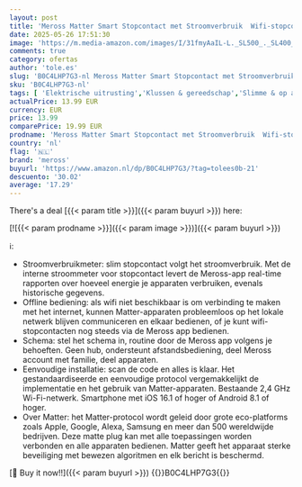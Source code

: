 ```yaml
---
layout: post
title: 'Meross Matter Smart Stopcontact met Stroomverbruik  Wifi-stopcontacten met Stroommeter  Werkt met Spraakbediening  Afstandsbediening  Apple Home  Alexa en Google  16 A  1 stuk'
date: 2025-05-26 17:51:30
image: 'https://m.media-amazon.com/images/I/31fmyAaIL-L._SL500_._SL400_.jpg'
comments: true
category: ofertas
author: 'tole.es'
slug: 'B0C4LHP7G3-nl Meross Matter Smart Stopcontact met Stroomverbruik Wifi-...'
sku: 'B0C4LHP7G3-nl'
tags: [ 'Elektrische uitrusting','Klussen & gereedschap','Slimme & op afstand bedienbare stekkers','Stopcontacten & accessoires','meross','🇳🇱', ]
actualPrice: 13.99 EUR
currency: EUR
price: 13.99
comparePrice: 19.99 EUR
prodname: 'Meross Matter Smart Stopcontact met Stroomverbruik  Wifi-stopcontacten met Stroommeter  Werkt met Spraakbediening  Afstandsbediening  Apple Home  Alexa en Google  16 A  1 stuk'
country: 'nl'
flag: '🇳🇱'
brand: 'meross'
buyurl: 'https://www.amazon.nl/dp/B0C4LHP7G3/?tag=tolees0b-21'
descuento: '30.02'
average: '17.29'
---
```


There's a deal [{{< param title >}}]({{< param buyurl >}})  here:

[![{{< param prodname >}}]({{< param image >}})]({{< param buyurl >}})

ℹ️:

- Stroomverbruikmeter: slim stopcontact volgt het stroomverbruik. Met de interne stroommeter voor stopcontact levert de Meross-app real-time rapporten over hoeveel energie je apparaten verbruiken, evenals historische gegevens.
- Offline bediening: als wifi niet beschikbaar is om verbinding te maken met het internet, kunnen Matter-apparaten probleemloos op het lokale netwerk blijven communiceren en elkaar bedienen, of je kunt wifi-stopcontacten nog steeds via de Meross app bedienen.
- Schema: stel het schema in, routine door de Meross app volgens je behoeften. Geen hub, ondersteunt afstandsbediening, deel Meross account met familie, deel apparaten.
- Eenvoudige installatie: scan de code en alles is klaar. Het gestandaardiseerde en eenvoudige protocol vergemakkelijkt de implementatie en het gebruik van Matter-apparaten. Bestaande 2,4 GHz Wi-Fi-netwerk. Smartphone met iOS 16.1 of hoger of Android 8.1 of hoger.
- Over Matter: het Matter-protocol wordt geleid door grote eco-platforms zoals Apple, Google, Alexa, Samsung en meer dan 500 wereldwijde bedrijven. Deze matte plug kan met alle toepassingen worden verbonden en alle apparaten bedienen. Matter geeft het apparaat sterke beveiliging met bewezen algoritmen en elk bericht is beschermd.

[🛒 Buy it now!!]({{< param buyurl >}})
{{<world>}}B0C4LHP7G3{{</world>}}
